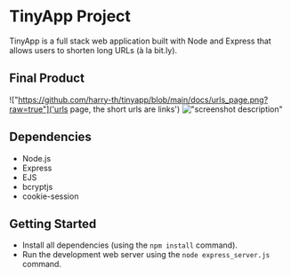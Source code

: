 # TinyApp Project

TinyApp is a full stack web application built with Node and Express that allows users to shorten long URLs (à la bit.ly).

## Final Product

!["https://github.com/harry-th/tinyapp/blob/main/docs/urls_page.png?raw=true"]('urls page, the short urls are links')
!["screenshot description"](#)

## Dependencies

- Node.js
- Express
- EJS
- bcryptjs
- cookie-session

## Getting Started

- Install all dependencies (using the `npm install` command).
- Run the development web server using the `node express_server.js` command.
